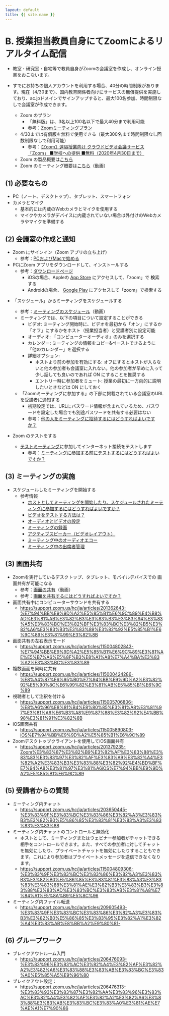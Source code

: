 ```yaml
---
layout: default
title: {{ site.name }}
---
```

# B. 授業担当教員自身にてZoomによるリアルタイム配信

- 教室・研究室・自宅等で教員自身がZoomの会議室を作成し、オンライン授業をおこないます。

- すでにお持ちの個人アカウントを利用する場合、40分の時間制限があります。現在（4/30まで）、国内教育関係者向けにサービスの無償提供を実施しており、ac.jpドメインでサインアップすると、最大100名参加、時間制限なしで会議室が作成できます。
  - Zoom のプラン
    - 「無料版」は、3名以上100名以下で最大40分まで利用可能
    - 参考：[Zoomミーティングプラン](https://zoom.us/pricing)
  - 4/30までは有償版を無料で使用できる（最大300名まで時間制限なし回数制限なしで利用可能）
    - 参考：[【Zoom】遠隔授業向け クラウドビデオ会議サービス「Zoom」 ■学校への提供 ■無料（2020年4月30日まで）](https://www.learning-innovation.go.jp/covid_19/zoom/)
  - Zoom の製品概要は[こちら](https://zoom.us/jp-jp/about.html)
  - Zoom のミーティング概要は[こちら](https://zoom.us/recording/play/pjMU3AuuvYNZzM_eLTruxORZ1yHeu5UBkDHzYBbueNgZewBFqn2Ud8hXntQ9uL0x)（動画）

## (1) 必要なもの
  - PC（ノート、デスクトップ）、タブレット、スマートフォン
  - カメラとマイク
    - 基本的には内蔵のWebカメラとマイクを使用する
    - マイクやカメラがデバイスに内蔵されていない場合は外付けのWebカメラやマイクを準備する

<!--## (2) Zoom のアカウントの作成（時間無制限、無料、4/30まで）

- 「Googleでサインイン」から、京都大学のメールアドレスを入力または選択し、「アカウントの作成」ボタンをクリックする
  - https://zoom.us/signin
  
-->


## (2) 会議室の作成と通知
- Zoom にサインイン（Zoom アプリの立ち上げ）
  - 参考：[PCおよびMacで始める](https://support.zoom.us/hc/ja/articles/201362033-PC%E3%81%8A%E3%82%88%E3%81%B3Mac%E3%81%A7%E5%A7%8B%E3%82%81%E3%82%8B)
- PCにZoom アプリをダウンロードして、インストールする
  - 参考：[ダウンロードページ](https://zoom.us/download#client_4meeting)
    - iOSの場合、Appleの [App Store](https://apps.apple.com/us/app/zoom-us-cloud-video-meetings/id546505307) にアクセスして、「zoom」で 検索する
    - Androidの場合、 [Google Play](https://play.google.com/store/apps/details?id=us.zoom.videomeetings) にアクセスして「zoom」で検索する

<!--- 参考ページ
    - https://support.zoom.us/hc/ja/articles/201362613-%E3%83%93%E3%83%87%E3%82%AA%E3%83%9F%E3%83%BC%E3%83%86%E3%82%A3%E3%83%B3%E3%82%B0%E3%82%92%E3%83%9B%E3%82%B9%E3%83%88%E3%81%99%E3%82%8B%E3%81%AB%E3%81%AF%E3%81%A9%E3%81%86%E3%81%99%E3%82%8C%E3%81%B0%E3%82%88%E3%81%84%E3%81%A7%E3%81%99%E3%81%8B-
-->
  
- 「スケジュール」からミーティングをスケジュールする
  - 参考：[ミーティングのスケジュール](https://www.youtube.com/watch?v=Is5biCS-oPw&list=PLKpRxBfeD1kHaJpuWa-DKjWykMedlLZ0x&index=7&t=0s)（動画）
  - ミーティングでは、以下の項目について設定することができる
    - ビデオ: ミーティング開始時に、ビデオを最初から「オン」にするか「オフ」にするかをホスト（授業担当者）と受講者別に設定可能
    - オーディオ: 「コンピューターオーディオ」のみを選択する
    - カレンダー: ミーティングの情報をコピー&ペーストできるように「他のカレンダー」を選択する
    - 詳細オプション:
      -  ホストより前の参加を有効にする: オフにするとホストが入らないと他の参加者も会議室に入れない。他の参加者が早めに入って少し話しても良いのであれば ON にすることを推奨する
      - エントリー時に参加者をミュート: 授業の最初に一方向的に説明したいときなどは ON にしておく
  - 「Zoomミーティングに参加する」の下部に掲載されている会議室のURLを受講者に通知する
    - 初期設定では、URLにパスワード情報が含まれているため、パスワードを設定した場合でも別途パスワードを共有する必要はない
    - 参考：[他の人をミーティングに招待するにはどうすればよいですか？](https://support.zoom.us/hc/ja/articles/201362183-他の人をミーティングに招待するにはどうすればよいですか-)

- Zoom のテストをする
  - [テストミーティング](https://zoom.us/test)に参加してインターネット接続をテストします
    -  参考：[ミーティングに参加する前にテストするにはどうすればよいですか？](https://support.zoom.us/hc/ja/articles/115002262083-ミーティングに参加する前にテストするにはどうすればよいですか-)


## (3) ミーティングの実施
 - スケジュールしたミーティングを開始する
   - 参考情報
     - [ホストとしてミーティングを開始したり、スケジュールされたミーティングに参加するにはどうすればよいですか？](https://support.zoom.us/hc/ja/articles/201362423-ホストとしてミーティングを開始したり-スケジュールされたミーティングに参加するにはどうすればよいですか-)
     - [ビデオをテストする方法は？](https://support.zoom.us/hc/ja/articles/201362313-%E3%83%93%E3%83%87%E3%82%AA%E3%82%92%E3%83%86%E3%82%B9%E3%83%88%E3%81%99%E3%82%8B%E6%96%B9%E6%B3%95%E3%81%AF-)
     - [オーディオとビデオの設定](https://www.youtube.com/watch?v=RDz24Y7qUio&list=PLKpRxBfeD1kHaJpuWa-DKjWykMedlLZ0x&index=3&t=0s)
     - [ミーティングの録画](https://www.youtube.com/watch?v=rH3usc2lM6w&list=PLKpRxBfeD1kHaJpuWa-DKjWykMedlLZ0x&index=6&t=0s)
      - [アクティブスピーカー（ビデオレイアウト）](https://support.zoom.us/hc/ja/articles/201362403-%E3%82%A2%E3%82%AF%E3%83%86%E3%82%A3%E3%83%96%E3%82%B9%E3%83%94%E3%83%BC%E3%82%AB%E3%83%BC-%E3%83%93%E3%83%87%E3%82%AA%E3%83%AC%E3%82%A4%E3%82%A2%E3%82%A6%E3%83%88-)
      - [ミーティング中のオーディオエコー](https://support.zoom.us/hc/ja/articles/202050538-%E3%83%9F%E3%83%BC%E3%83%86%E3%82%A3%E3%83%B3%E3%82%B0%E4%B8%AD%E3%81%AE%E3%82%AA%E3%83%BC%E3%83%87%E3%82%A3%E3%82%AA%E3%82%A8%E3%82%B3%E3%83%BC)
      - [ミーティング中の出席者管理](https://support.zoom.us/hc/ja/articles/200941109-%E3%83%9F%E3%83%BC%E3%83%86%E3%82%A3%E3%83%B3%E3%82%B0%E4%B8%AD%E3%81%AE%E5%87%BA%E5%B8%AD%E8%80%85%E7%AE%A1%E7%90%86)


## (3) 画面共有
 - Zoomを実行しているデスクトップ、タブレット、モバイルデバイスでの 画面共有が可能になる
    - 参考：[画面の共有](https://www.youtube.com/watch?v=Y8lC6txDoEs&list=PLKpRxBfeD1kHaJpuWa-DKjWykMedlLZ0x&index=4&t=0s)（動画）
    - 参考：[画面を共有するにはどうすればよいですか？](https://support.zoom.us/hc/ja/articles/201362153-%E7%94%BB%E9%9D%A2%E3%82%92%E5%85%B1%E6%9C%89%E3%81%99%E3%82%8B%E3%81%AB%E3%81%AF%E3%81%A9%E3%81%86%E3%81%99%E3%82%8C%E3%81%B0%E3%82%88%E3%81%84%E3%81%A7%E3%81%99%E3%81%8B-)
- 画面共有中にコンピューターサウンドを共有する
    - https://support.zoom.us/hc/ja/articles/201362643-%E7%94%BB%E9%9D%A2%E5%85%B1%E6%9C%89%E4%B8%AD%E3%81%AB%E3%82%B3%E3%83%B3%E3%83%94%E3%83%A5%E3%83%BC%E3%82%BF%E3%83%BC%E3%82%B5%E3%82%A6%E3%83%B3%E3%83%89%E3%82%92%E5%85%B1%E6%9C%89%E3%81%99%E3%82%8B
 - 画面共有の左右表示モード
   - https://support.zoom.us/hc/ja/articles/115004802843-%E7%94%BB%E9%9D%A2%E5%85%B1%E6%9C%89%E3%81%AE%E5%B7%A6%E5%8F%B3%E8%A1%A8%E7%A4%BA%E3%83%A2%E3%83%BC%E3%83%89
 - 複数画面を同時に共有
   - https://support.zoom.us/hc/ja/articles/115000424286-%E8%A4%87%E6%95%B0%E7%94%BB%E9%9D%A2%E3%82%92%E5%90%8C%E6%99%82%E3%81%AB%E5%85%B1%E6%9C%89
 - 視聴者として注釈を付ける
    - https://support.zoom.us/hc/ja/articles/115005706806-%E8%A6%96%E8%81%B4%E8%80%85%E3%81%A8%E3%81%97%E3%81%A6%E6%B3%A8%E9%87%88%E3%82%92%E4%BB%98%E3%81%91%E3%82%8B
 - iOS画面共有
    - https://support.zoom.us/hc/ja/articles/115005890803-iOS%E7%94%BB%E9%9D%A2%E5%85%B1%E6%9C%89
 - Zoomデスクトップクライアントを使用してiOS画面共有
    - https://support.zoom.us/hc/ja/articles/201379235-Zoom%E3%83%87%E3%82%B9%E3%82%AF%E3%83%88%E3%83%83%E3%83%97%E3%82%AF%E3%83%A9%E3%82%A4%E3%82%A2%E3%83%B3%E3%83%88%E3%82%92%E4%BD%BF%E7%94%A8%E3%81%97%E3%81%A6iOS%E7%94%BB%E9%9D%A2%E5%85%B1%E6%9C%89


## (5) 受講者からの質問
- ミーティング内チャット
    - https://support.zoom.us/hc/ja/articles/203650445-%E3%83%9F%E3%83%BC%E3%83%86%E3%82%A3%E3%83%B3%E3%82%B0%E5%86%85%E3%83%81%E3%83%A3%E3%83%83%E3%83%88
- ミーティング内チャットのコントロールと無効化
    - ホストとして、ミーティングまたはウェビナー参加者がチャットできる相手をコントロールできます。また、すべての参加者に対してチャットを無効にしたり、プライベートチャットを無効にしたりすることもできます。これにより参加者はプライベートメッセージを送信できなくなります。
   - https://support.zoom.us/hc/ja/articles/115004809306-%E3%83%9F%E3%83%BC%E3%83%86%E3%82%A3%E3%83%B3%E3%82%B0%E5%86%85%E3%83%81%E3%83%A3%E3%83%83%E3%83%88%E3%81%AE%E3%82%B3%E3%83%B3%E3%83%88%E3%83%AD%E3%83%BC%E3%83%AB%E3%81%A8%E7%84%A1%E5%8A%B9%E5%8C%96
- ミーティング内ファイル転送
  - https://support.zoom.us/hc/ja/articles/209605493-%E3%83%9F%E3%83%BC%E3%83%86%E3%82%A3%E3%83%B3%E3%82%B0%E5%86%85%E3%83%95%E3%82%A1%E3%82%A4%E3%83%AB%E8%BB%A2%E9%80%81-

## (6) グループワーク
- ブレイクアウトルーム入門
    - https://support.zoom.us/hc/ja/articles/206476093-%E3%83%96%E3%83%AC%E3%82%A4%E3%82%AF%E3%82%A2%E3%82%A6%E3%83%88%E3%83%AB%E3%83%BC%E3%83%A0%E5%85%A5%E9%96%80
- ブレイクアウト設定：
  - https://support.zoom.us/hc/ja/articles/206476313-%E3%83%93%E3%83%87%E3%82%AA%E3%83%96%E3%83%AC%E3%82%A4%E3%82%AF%E3%82%A2%E3%82%A6%E3%83%88%E3%83%AB%E3%83%BC%E3%83%A0%E3%81%AE%E7%AE%A1%E7%90%86

<!--※受講者の会議室の入り方
## (1) URLを使って入る
- 会議室のURL（https://zoom.us/j/xxxxxxxxxx xは数字）にアクセスする
- Webブラウザ上で「Zoom Meetings を開く」を押下する
  - （Zoom がインストールされてない場合は、その画面からダウンロード可能
- 名前を設定する
- ビデオ付きで参加するかビデオなしで参加するか選択
- 「コンピューターでオーディオに参加」を選択します

## (2) IDを使って入る
- Zoomを起動する
- 「ミーティングに参加」を押下
- 「ミーティングID（9-10桁の数字）と名前を入力する
  - パスワードが設定されている場合は、パスワードを入力する
-->

<!--クイックスタートビデオ（Zoom）
https://www.youtube.com/playlist?list=PLKpRxBfeD1kHaJpuWa-DKjWykMedlLZ0x
ビデオチュートリアル（Zoom）
  - https://support.zoom.us/hc/ja/articles/206618765-Zoom%E3%83%93%E3%83%87%E3%82%AA%E3%83%81%E3%83%A5%E3%83%BC%E3%83%88%E3%83%AA%E3%82%A2%E3%83%AB
Zoom のヘルプページ
  - https://support.zoom.us/hc/ja/categories/200101697
  
  -->
  
<!--## 受講者側
- 「サインイン」をクリック
    - 補足：他の人のミーティングに参加する（授業に参加する）場合は「ミーティングに参加」をクリック
    - 補足：MacではじめてZOOMを使う時、マイクやカメラへのアクセス許可が求えられる。すべて「OK」にする
 - ミーティングの参加
 https://www.youtube.com/watch?v=p2x9hh8Vo2k&list=PLKpRxBfeD1kHaJpuWa-DKjWykMedlLZ0x&index=8&t=0s
 - 出席者がビデオまたはマイクをオフにする
 https://support.zoom.us/hc/ja/articles/203024649-%E5%87%BA%E5%B8%AD%E8%80%85%E3%81%8C%E3%83%93%E3%83%87%E3%82%AA%E3%81%BE%E3%81%9F%E3%81%AF%E3%83%9E%E3%82%A4%E3%82%AF%E3%82%92%E3%82%AA%E3%83%95%E3%81%AB%E3%81%99%E3%82%8B
-->


```python

```
